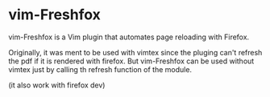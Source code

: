 # vim-Freshfox

vim-Freshfox is a Vim plugin that automates page reloading with Firefox.

Originally, it was ment to be used with vimtex since the pluging can't refresh the pdf if it is rendered with firefox.
But vim-Freshfox can be used without vimtex just by calling th refresh function of the module.

(it also work with firefox dev)
